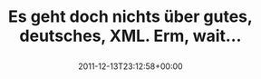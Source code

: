 ---
retweeted: false
source: <a href="http://itunes.apple.com/us/app/twitter/id409789998?mt=12" rel="nofollow">Twitter
  for Mac</a>
entities:
  hashtags: []
  symbols: []
  user_mentions: []
  urls:
  - url: http://t.co/9s6ZwN9X
    expanded_url: http://twitpic.com/7sxolv
    display_url: twitpic.com/7sxolv
    indices:
    - '60'
    - '80'
display_text_range:
- '0'
- '80'
favorite_count: '0'
id_str: '146729352028106752'
truncated: false
retweet_count: '1'
id: '146729352028106752'
possibly_sensitive: false
created_at: Tue Dec 13 23:12:58 +0000 2011
favorited: false
full_text: Es geht doch nichts über gutes, deutsches, XML. Erm, wait…
lang: de
quote_url: http://twitpic.com/7sxolv
tags:
- pesos/twitter
date: '2011-12-13T23:12:58+00:00'
src: https://twitter.com/bascht/status/146729352028106752
original_url: https://twitter.com/bascht/status/146729352028106752
type: twitter_tweet
text: Es geht doch nichts über gutes, deutsches, XML. Erm, wait…
title: 'Es geht doch nichts über gutes, deutsches, XML. Erm, wait…

  '

---